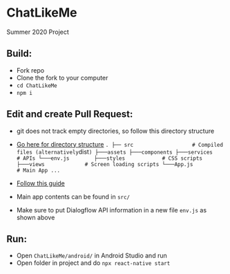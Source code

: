 # ChatLikeMe
Summer 2020 Project


## Build:
- Fork repo
- Clone the fork to your computer
- `cd ChatLikeMe `
- `npm i`

## Edit and create Pull Request:
- git does not track empty directories, so follow this directory structure
- [Go here for directory structure](https://cheesecakelabs.com/blog/efficient-way-structure-react-native-projects/)
`
    .
    ├── src                   # Compiled files (alternatively `dist`)
        ├───assets
        ├───components
        ├───services          # APIs
             └───env.js       
        ├───styles            # CSS scripts
        ├───views             # Screen loading scripts
        └───App.js            # Main App
    ...
`

- [Follow this guide](https://medium.com/singlestone/a-git-workflow-using-rebase-1b1210de83e5)
- Main app contents can be found in `src/`
- Make sure to put Dialogflow API information in a new file `env.js` as shown above


## Run:
- Open `ChatLikeMe/android/` in Android Studio and run
- Open folder in project and do `npx react-native start`
